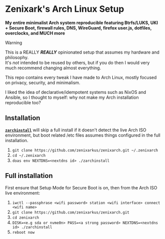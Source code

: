 # Zenixark's Arch Linux Setup
**My entire minimalist Arch system reproducible featuring Btrfs/LUKS, UKI + Secure Boot, firewall rules, DNS, WireGuard, firefox user.js, dotfiles, overclocks, and MUCH more**

> [!WARNING]
> This is a REALLY ***REALLY*** opinionated setup that assumes my hardware and philosophy.  
> It's *not* intended to be reused by others, but if you do then I would very much recommend changing almost everything.

This repo contains every tweak I have made to Arch Linux, mostly focused on privacy, security, and minimalism.

I liked the idea of declarative/idempotent systems such as NixOS and Ansible, so I thought to myself: why not make my Arch installation reproducible too?

## Installation
[**`zarchinstall`**](./zarchinstall) will skip a full install if it doesn't detect the live Arch ISO environment, but boot related /etc files assumes things configured in the full installation.
1. `git clone https://github.com/zenixarkus/zenixarch.git ~/.zenixarch`
2. `cd ~/.zenixarch`
3. `doas env NEXTDNS=<nextdns id> ./zarchinstall`

## Full installation
First ensure that Setup Mode for Secure Boot is on, then from the Arch ISO live environment:
1. `iwctl --passphrase <wifi password> station <wifi interface> connect <wifi name>`
2. `git clone https://github.com/zenixarkus/zenixarch.git`
3. `cd zenixarch`
4. `DISK=<e.g sda or nvme0n> PASS=<a strong password> NEXTDNS=<nextdns id> ./zarchinstall`
5. `reboot now`
